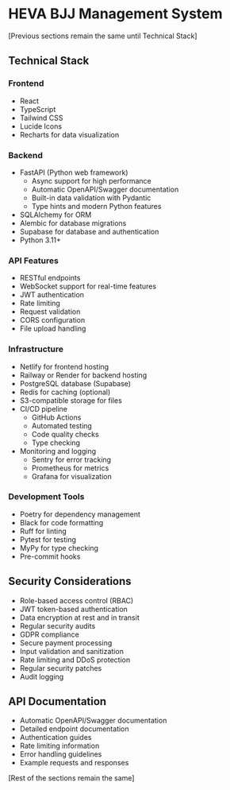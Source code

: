 # HEVA BJJ Management System

[Previous sections remain the same until Technical Stack]

## Technical Stack

### Frontend
- React
- TypeScript
- Tailwind CSS
- Lucide Icons
- Recharts for data visualization

### Backend
- FastAPI (Python web framework)
  - Async support for high performance
  - Automatic OpenAPI/Swagger documentation
  - Built-in data validation with Pydantic
  - Type hints and modern Python features
- SQLAlchemy for ORM
- Alembic for database migrations
- Supabase for database and authentication
- Python 3.11+

### API Features
- RESTful endpoints
- WebSocket support for real-time features
- JWT authentication
- Rate limiting
- Request validation
- CORS configuration
- File upload handling

### Infrastructure
- Netlify for frontend hosting
- Railway or Render for backend hosting
- PostgreSQL database (Supabase)
- Redis for caching (optional)
- S3-compatible storage for files
- CI/CD pipeline
  - GitHub Actions
  - Automated testing
  - Code quality checks
  - Type checking
- Monitoring and logging
  - Sentry for error tracking
  - Prometheus for metrics
  - Grafana for visualization

### Development Tools
- Poetry for dependency management
- Black for code formatting
- Ruff for linting
- Pytest for testing
- MyPy for type checking
- Pre-commit hooks

## Security Considerations
- Role-based access control (RBAC)
- JWT token-based authentication
- Data encryption at rest and in transit
- Regular security audits
- GDPR compliance
- Secure payment processing
- Input validation and sanitization
- Rate limiting and DDoS protection
- Regular security patches
- Audit logging

## API Documentation
- Automatic OpenAPI/Swagger documentation
- Detailed endpoint documentation
- Authentication guides
- Rate limiting information
- Error handling guidelines
- Example requests and responses

[Rest of the sections remain the same]